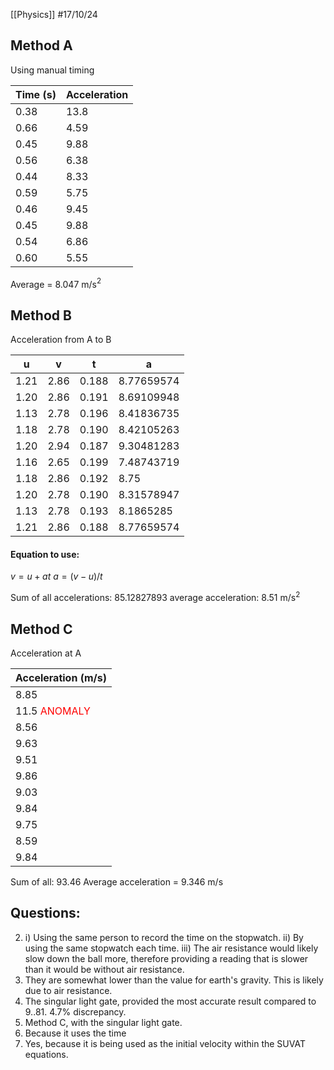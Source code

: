 [[Physics]]
#17/10/24 

## Method A
Using manual timing

| Time (s) | Acceleration |
| -------- | ------------ |
| 0.38     | 13.8         |
| 0.66     | 4.59         |
| 0.45     | 9.88         |
| 0.56     | 6.38         |
| 0.44     | 8.33         |
| 0.59     | 5.75         |
| 0.46     | 9.45         |
| 0.45     | 9.88         |
| 0.54     | 6.86         |
| 0.60     | 5.55         |
Average = 8.047 m/s$^2$

## Method B
Acceleration from A to B

| u    | v    | t     | a          |
| ---- | ---- | ----- | ---------- |
| 1.21 | 2.86 | 0.188 | 8.77659574 |
| 1.20 | 2.86 | 0.191 | 8.69109948 |
| 1.13 | 2.78 | 0.196 | 8.41836735 |
| 1.18 | 2.78 | 0.190 | 8.42105263 |
| 1.20 | 2.94 | 0.187 | 9.30481283 |
| 1.16 | 2.65 | 0.199 | 7.48743719 |
| 1.18 | 2.86 | 0.192 | 8.75       |
| 1.20 | 2.78 | 0.190 | 8.31578947 |
| 1.13 | 2.78 | 0.193 | 8.1865285  |
| 1.21 | 2.86 | 0.188 | 8.77659574 |
#### Equation to use:
$v = u + at$
$a = (v - u) / t$

Sum of all accelerations: $85.12827893$
average acceleration: 8.51 m/s$^2$ 

## Method C
Acceleration at A

| Acceleration (m/s)                                     |
| ------------------------------------------------------ |
| 8.85                                                   |
| 11.5 <span style="color:rgb(255, 0, 0)">ANOMALY</span> |
| 8.56                                                   |
| 9.63                                                   |
| 9.51                                                   |
| 9.86                                                   |
| 9.03                                                   |
| 9.84                                                   |
| 9.75                                                   |
| 8.59                                                   |
| 9.84                                                   |
Sum of all: 93.46
Average acceleration = 9.346 m/s
## Questions:
2.  i) Using the same person to record the time on the stopwatch.
	ii) By using the same stopwatch each time.
	iii) The air resistance would likely slow down the ball more, therefore providing a reading that is slower than it would be without air resistance.
3. They are somewhat lower than the value for earth's gravity. This is likely due to air resistance.
4. The singular light gate, provided the most accurate result compared to 9..81. 
	4.7% discrepancy.
5. Method C, with the singular light gate.
6. Because it uses the time
7. Yes, because it is being used as the initial velocity within the SUVAT equations.